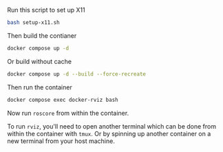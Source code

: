 Run this script to set up X11

```bash
bash setup-x11.sh
```

Then build the contianer

```bash
docker compose up -d
```

Or build without cache

```bash
docker compose up -d --build --force-recreate
```

Then run the container

```bash
docker compose exec docker-rviz bash
```

Now run `roscore` from within the container.

To run `rviz`, you'll need to open another terminal which can be done from within the container with `tmux`. Or by spinning up another container on a new terminal from your host machine.
